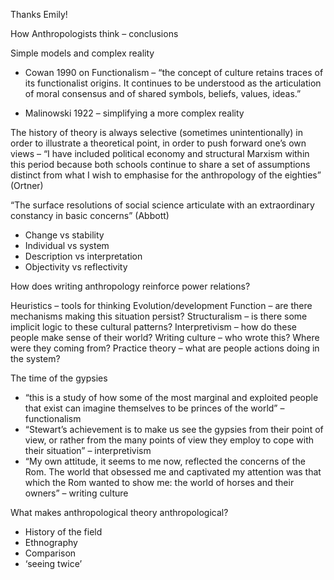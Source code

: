 Thanks Emily!

How Anthropologists think – conclusions

Simple models and complex reality

- Cowan 1990 on Functionalism – “the concept of culture retains traces of its functionalist origins. It continues to be understood as the articulation of moral consensus and of shared symbols, beliefs, values, ideas.”

- Malinowski 1922 – simplifying a more complex reality

The history of theory is always selective (sometimes unintentionally) in order to illustrate a theoretical point, in order to push forward one’s own views – “I have included political economy and structural Marxism within this period because both schools continue to share a set of assumptions distinct from what I wish to emphasise for the anthropology of the eighties” (Ortner)

“The surface resolutions of social science articulate with an extraordinary constancy in basic concerns” (Abbott)

- Change vs stability
- Individual vs system
- Description vs interpretation
- Objectivity vs reflectivity

How does writing anthropology reinforce power relations?

Heuristics – tools for thinking
Evolution/development
Function – are there mechanisms making this situation persist?
Structuralism – is there some implicit logic to these cultural patterns?
Interpretivism – how do these people make sense of their world?
Writing culture – who wrote this? Where were they coming from?
Practice theory – what are people actions doing in the system?

The time of the gypsies
- “this is a study of how some of the most marginal and exploited people that exist can imagine themselves to be princes of the world” – functionalism
- “Stewart’s achievement is to make us see the gypsies from their point of view, or rather from the many points of view they employ to cope with their situation” – interpretivism
- “My own attitude, it seems to me now, reflected the concerns of the Rom. The world that obsessed me and captivated my attention was that which the Rom wanted to show me: the world of horses and their owners” – writing culture

What makes anthropological theory anthropological?

- History of the field
- Ethnography
- Comparison 
- ‘seeing twice’